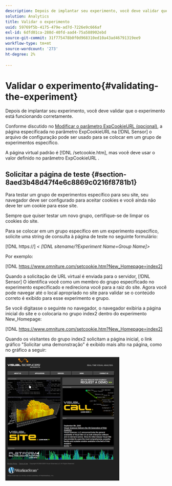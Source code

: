 ```yaml
---
description: Depois de implantar seu experimento, você deve validar que o experimento está funcionando corretamente.
solution: Analytics
title: Validar o experimento
uuid: 59769f5b-4175-479e-ad7d-7226e9c666af
exl-id: 6dfd01ca-288d-40fd-aad4-75a588902ebd
source-git-commit: 31f775478b0f0d968310ed10a43ad46791319ee9
workflow-type: tm+mt
source-wordcount: '273'
ht-degree: 2%

---
```


# Validar o experimento{#validating-the-experiment}

Depois de implantar seu experimento, você deve validar que o experimento está funcionando corretamente.

Conforme discutido no [Modificar o parâmetro ExpCookieURL (opcional)](../../home/c-undst-ctrld-exp/t-en-ctrld-exp/c-mod-expckurl-prm.md#concept-215bf86bab4e4ec0b0cc803ec48a8fcf), a página especificada no parâmetro ExpCookieURL na [!DNL Sensor] o arquivo de configuração pode ser usado para se colocar em um grupo de experimentos específico.

A página virtual padrão é [!DNL /setcookie.htm], mas você deve usar o valor definido no parâmetro ExpCookieURL .

## Solicitar a página de teste {#section-8aed3b48d47f4e6c8869c0216f8781b1}

Para testar um grupo de experimentos específico para seu site, seu navegador deve ser configurado para aceitar cookies e você ainda não deve ter um cookie para esse site.

Sempre que quiser testar um novo grupo, certifique-se de limpar os cookies do site.

Para se colocar em um grupo específico em um experimento específico, solicite uma string de consulta à página de teste no seguinte formulário:

[!DNL https://] *&lt; [!DNL sitename/?Experiment Name=Group Name]>*

Por exemplo:

[!DNL https://www.omniture.com/setcookie.htm?New_Homepage=index2]

Quando a solicitação de URL virtual é enviada para o servidor, [!DNL Sensor] O identifica você como um membro do grupo especificado no experimento especificado e redireciona você para a raiz do site. Agora você pode navegar até o local apropriado no site para validar se o conteúdo correto é exibido para esse experimento e grupo.

Se você digitasse o seguinte no navegador, o navegador exibiria a página inicial do site e o colocaria no grupo index2 dentro do experimento New_Homepage:

[!DNL https://www.omniture.com/setcookie.htm?New_Homepage=index2]

Quando os visitantes do grupo index2 solicitam a página inicial, o link gráfico &quot;Solicitar uma demonstração&quot; é exibido mais alto na página, como no gráfico a seguir:

![](assets/TestPage.png)
